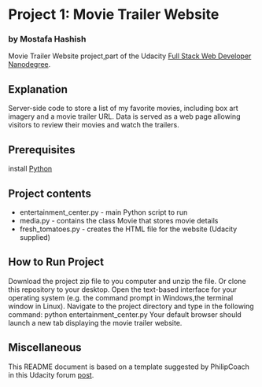 # Project 1: Movie Trailer Website
### by Mostafa Hashish
Movie Trailer Website project,part of the Udacity [Full Stack Web Developer Nanodegree](https://www.udacity.com/course/full-stack-web-developer-nanodegree--nd004).

## Explanation

Server-side code to store a list of my favorite movies, including box art imagery and a movie trailer URL. Data is served as a web page allowing visitors to review their movies and watch the trailers.

## Prerequisites

install [Python](https://www.python.org/downloads/)


## Project contents

* entertainment_center.py - main Python script to run
* media.py - contains the class Movie that stores movie details
* fresh_tomatoes.py - creates the HTML file for the website (Udacity supplied)

## How to Run Project

Download the project zip file to you computer and unzip the file. Or clone this repository to your desktop.
Open the text-based interface for your operating system (e.g. the command prompt in Windows,the terminal window in Linux).
Navigate to the project directory and type in the following command:
python entertainment_center.py
Your default browser should launch a new tab displaying the movie trailer website.

## Miscellaneous

This README document is based on a template suggested by PhilipCoach in this Udacity forum [post](https://discussions.udacity.com/t/readme-files-in-project-1/23524).
